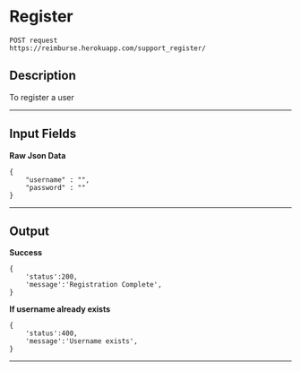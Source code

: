 # Register

    POST request
    https://reimburse.herokuapp.com/support_register/

## Description
To register a user

***

## Input Fields

**Raw Json Data**
```
{
 	"username" : "",
 	"password" : ""
}
```   
***

## Output

**Success**
```
{
  	'status':200,
  	'message':'Registration Complete',
}
```
**If username already exists**
```
{
  	'status':400,
  	'message':'Username exists',
}
```
***
